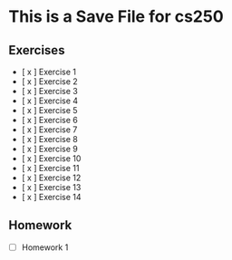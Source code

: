 # This is a Save File for cs250


## Exercises

- [ x ] Exercise 1
- [ x ] Exercise 2
- [ x ] Exercise 3
- [ x ] Exercise 4
- [ x ] Exercise 5
- [ x ] Exercise 6
- [ x ] Exercise 7
- [ x ] Exercise 8
- [ x ] Exercise 9
- [ x ] Exercise 10
- [ x ] Exercise 11
- [ x ] Exercise 12
- [ x ] Exercise 13
- [ x ] Exercise 14

## Homework
- [  ] Homework 1